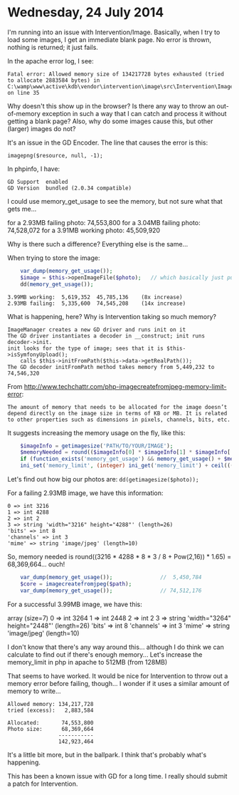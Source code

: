 Wednesday, 24 July 2014
========================

I'm running into an issue with Intervention/Image. Basically, when I try to load some images, I get an immediate blank page. No error is thrown, nothing is returned; it just fails.

In the apache error log, I see:

    Fatal error: Allowed memory size of 134217728 bytes exhausted (tried to allocate 2883584 bytes) in C:\wamp\www\active\kdb\vendor\intervention\image\src\Intervention\Image\Gd\Encoder.php on line 35

Why doesn't this show up in the browser? Is there any way to throw an out-of-memory exception in such a way that I can catch and process it without getting a blank page? Also, why do some images cause this, but other (larger) images do not?

It's an issue in the GD Encoder. The line that causes the error is this:

    imagepng($resource, null, -1);

In phpinfo, I have:

    GD Support  enabled
    GD Version  bundled (2.0.34 compatible)

I could use memory_get_usage to see the memory, but not sure what that gets me...

for a 2.93MB failing photo: 74,553,800
for a 3.04MB failing photo: 74,528,072
for a 3.91MB working photo: 45,509,920

Why is there such a difference? Everything else is the same...

When trying to store the image:

```php
    var_dump(memory_get_usage());
    $image = $this->openImageFile($photo);   // which basically just puts Image::make($photo) in a try/catch
    dd(memory_get_usage());
```

    3.99MB working:  5,619,352  45,785,136    (8x increase)
    2.93MB failing:  5,335,600  74,545,208    (14x increase)

What is happening, here? Why is Intervention taking so much memory? 

    ImageManager creates a new GD driver and runs init on it
    The GD driver instantiates a decoder in __construct; init runs decoder->init.
    init looks for the type of image; sees that it is $this->isSymfonyUpload();
        calls $this->initFromPath($this->data->getRealPath());
    The GD decoder initFromPath method takes memory from 5,449,232 to 74,546,320

From http://www.techchattr.com/php-imagecreatefromjpeg-memory-limit-error:

    The amount of memory that needs to be allocated for the image doesn’t depend directly on the image size in terms of KB or MB. It is related to other properties such as dimensions in pixels, channels, bits, etc. 

It suggests increasing the memory usage on the fly, like this:

```php
    $imageInfo = getimagesize('PATH/TO/YOUR/IMAGE');
    $memoryNeeded = round(($imageInfo[0] * $imageInfo[1] * $imageInfo['bits'] * $imageInfo['channels'] / 8 + Pow(2,16)) * 1.65);
    if (function_exists('memory_get_usage') && memory_get_usage() + $memoryNeeded (integer) ini_get('memory_limit') *pow(1024, 2)) {
    ini_set('memory_limit', (integer) ini_get('memory_limit') + ceil(((memory_get_usage() + $memoryNeeded) - (integer) ini_get('memory_limit') * pow(1024, 2)) / pow(1024, 2)) . 'M');
```

Let's find out how big our photos are: `dd(getimagesize($photo));`

For a failing 2.93MB image, we have this information:

    0 => int 3216
    1 => int 4288
    2 => int 2
    3 => string 'width="3216" height="4288"' (length=26)
    'bits' => int 8
    'channels' => int 3
    'mime' => string 'image/jpeg' (length=10)

So, memory needed is round((3216 * 4288 * 8 * 3 / 8 + Pow(2,16)) * 1.65) = 68,369,664... ouch!  

```php
    var_dump(memory_get_usage());               //  5,450,784
    $core = imagecreatefromjpeg($path);
    var_dump(memory_get_usage());               // 74,512,176
```

For a successful 3.99MB image, we have this:

array (size=7)
  0 => int 3264
  1 => int 2448
  2 => int 2
  3 => string 'width="3264" height="2448"' (length=26)
  'bits' => int 8
  'channels' => int 3
  'mime' => string 'image/jpeg' (length=10)

I don't know that there's any way around this... although I do think we can calculate to find out if there's enough memory... Let's increase the memory_limit in php in apache to 512MB (from 128MB)

That seems to have worked. It would be nice for Intervention to throw out a memory error before failing, though... I wonder if it uses a similar amount of memory to write...

    Allowed memory: 134,217,728 
    tried (excess):   2,883,584

    Allocated:       74,553,800
    Photo size:      68,369,664
                    -----------
                    142,923,464

It's a little bit more, but in the ballpark. I think that's probably what's happening.

This has been a known issue with GD for a long time. I really should submit a patch for Intervention.



